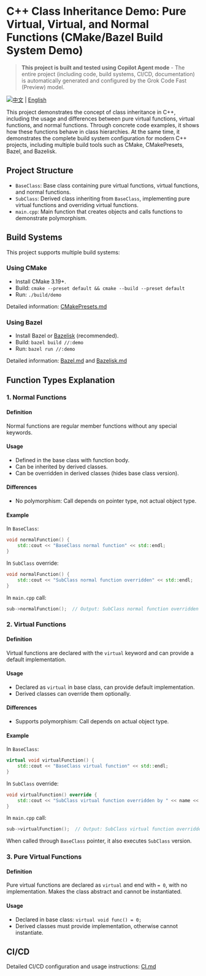 # C++ Class Inheritance Demo: Pure Virtual, Virtual, and Normal Functions (CMake/Bazel Build System Demo)

> **This project is built and tested using Copilot Agent mode** - The entire project (including code, build systems, CI/CD, documentation) is automatically generated and configured by the Grok Code Fast (Preview) model.

[![中文](https://img.shields.io/badge/Language-中文-red.svg)](README.md) | [English](README_EN.md)

This project demonstrates the concept of class inheritance in C++, including the usage and differences between pure virtual functions, virtual functions, and normal functions. Through concrete code examples, it shows how these functions behave in class hierarchies. At the same time, it demonstrates the complete build system configuration for modern C++ projects, including multiple build tools such as CMake, CMakePresets, Bazel, and Bazelisk.

## Project Structure

- `BaseClass`: Base class containing pure virtual functions, virtual functions, and normal functions.
- `SubClass`: Derived class inheriting from `BaseClass`, implementing pure virtual functions and overriding virtual functions.
- `main.cpp`: Main function that creates objects and calls functions to demonstrate polymorphism.

## Build Systems

This project supports multiple build systems:

### Using CMake
- Install CMake 3.19+.
- Build: `cmake --preset default && cmake --build --preset default`
- Run: `./build/demo`

Detailed information: [CMakePresets.md](doc/CMakePresets_EN.md)

### Using Bazel
- Install Bazel or [Bazelisk](doc/Bazelisk_EN.md) (recommended).
- Build: `bazel build //:demo`
- Run: `bazel run //:demo`

Detailed information: [Bazel.md](doc/Bazel_EN.md) and [Bazelisk.md](doc/Bazelisk_EN.md)

## Function Types Explanation

### 1. Normal Functions

#### Definition
Normal functions are regular member functions without any special keywords.

#### Usage
- Defined in the base class with function body.
- Can be inherited by derived classes.
- Can be overridden in derived classes (hides base class version).

#### Differences
- No polymorphism: Call depends on pointer type, not actual object type.

#### Example
In `BaseClass`:
```cpp
void normalFunction() {
    std::cout << "BaseClass normal function" << std::endl;
}
```
In `SubClass` override:
```cpp
void normalFunction() {
    std::cout << "SubClass normal function overridden" << std::endl;
}
```
In `main.cpp` call:
```cpp
sub->normalFunction();  // Output: SubClass normal function overridden
```

### 2. Virtual Functions

#### Definition
Virtual functions are declared with the `virtual` keyword and can provide a default implementation.

#### Usage
- Declared as `virtual` in base class, can provide default implementation.
- Derived classes can override them optionally.

#### Differences
- Supports polymorphism: Call depends on actual object type.

#### Example
In `BaseClass`:
```cpp
virtual void virtualFunction() {
    std::cout << "BaseClass virtual function" << std::endl;
}
```
In `SubClass` override:
```cpp
void virtualFunction() override {
    std::cout << "SubClass virtual function overridden by " << name << std::endl;
}
```
In `main.cpp` call:
```cpp
sub->virtualFunction();  // Output: SubClass virtual function overridden by SubObject1
```
When called through `BaseClass` pointer, it also executes `SubClass` version.

### 3. Pure Virtual Functions

#### Definition
Pure virtual functions are declared as `virtual` and end with `= 0`, with no implementation. Makes the class abstract and cannot be instantiated.

#### Usage
- Declared in base class: `virtual void func() = 0;`
- Derived classes must provide implementation, otherwise cannot instantiate.

## CI/CD

Detailed CI/CD configuration and usage instructions: [CI.md](doc/CI_EN.md)
